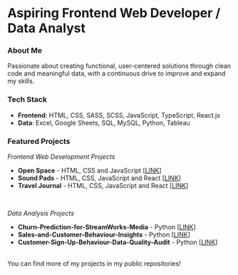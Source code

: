 # Aspiring **Frontend Web Developer / Data Analyst**

### About Me
Passionate about creating functional, user-centered solutions through clean code and meaningful data, with a continuous drive to improve and expand my skills.


### Tech Stack
* **Frontend**: HTML, CSS, SASS, SCSS, JavaScript, TypeScript, React.js
* **Data**: Excel, Google Sheets, SQL, MySQL, Python, Tableau

### Featured Projects

*Frontend Web Development Projects*

* **Open Space** - HTML, CSS and JavaScript [[LINK](https://camelia-osan.github.io/Open-Space/)]
* **Sound Pads** - HTML, CSS, JavaScript and React [[LINK](https://camelia-osan.github.io/Sound-Pads/)]
* **Travel Journal** - HTML, CSS, JavaScript and React [[LINK](https://camelia-osan.github.io/Travel-Journal/)]
<br>

*Data Analysis Projects*

* **Churn-Prediction-for-StreamWorks-Media** - Python [[LINK](https://colab.research.google.com/drive/1KJzndkwjR3Jv7p8UhB87Fj9IuB8RjLsF?usp=sharing)]
* **Sales-and-Customer-Behaviour-Insights** - Python [[LINK](https://colab.research.google.com/drive/1RgoDI15ScDVkdg_ZkVY81uEEWeoWdx6Z?usp=sharing)]
* **Customer-Sign-Up-Behaviour-Data-Quality-Audit** - Python [[LINK](https://colab.research.google.com/drive/1Z3g8geKlOLZIl775fJkfLUT91183M34P?usp=sharing)]

<br>
You can find more of my projects in my public repositories!
